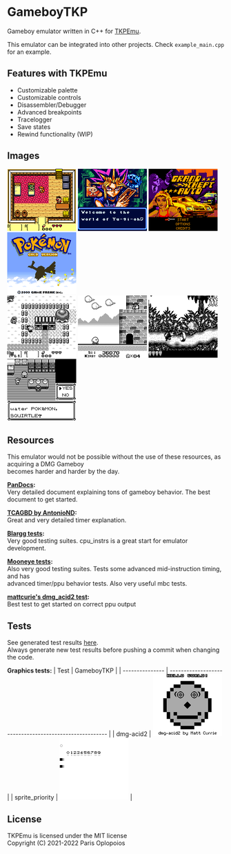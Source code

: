 # GameboyTKP
Gameboy emulator written in C++ for [TKPEmu](https://github.com/OFFTKP/TKPEmu).

This emulator can be integrated into other projects. Check `example_main.cpp` for an example.

## Features with TKPEmu
 - Customizable palette
 - Customizable controls
 - Disassembler/Debugger
 - Advanced breakpoints
 - Tracelogger
 - Save states 
 - Rewind functionality (WIP)

## Images
![Legend of Zelda color](./Images/zd_clr.bmp)
![Yugioh](./Images/yugi.bmp)
![GTA](./Images/gta.bmp)
![Pokemon Gold](./Images/gold.bmp)
<br/>
![Legend of Zelda](./Images/zd.bmp)
![Kirby](./Images/krb.bmp)
![Donkey Kong](./Images/dk.bmp)
![Pokemon Red](./Images/red.bmp)

## Resources
This emulator would not be possible without the use of these resources, as acquiring a DMG Gameboy     
becomes harder and harder by the day.

**[PanDocs](https://gbdev.io/pandocs/):**    
Very detailed document explaining tons of gameboy behavior. The best document to get started.

**[TCAGBD by AntonioND](https://github.com/AntonioND/giibiiadvance/blob/master/docs/TCAGBD.pdf):**    
Great and very detailed timer explanation.    

**[Blargg tests](https://github.com/retrio/gb-test-roms):**    
Very good testing suites. cpu_instrs is a great start for emulator development.    

**[Mooneye tests](https://github.com/Gekkio/mooneye-test-suite/):**    
Also very good testing suites. Tests some advanced mid-instruction timing, and has      
advanced timer/ppu behavior tests. Also very useful mbc tests.    

**[mattcurie's dmg_acid2 test](https://github.com/mattcurrie/dmg-acid2):**    
Best test to get started on correct ppu output

## Tests

See generated test results [here](./TEST_RESULTS.md).    
Always generate new test results before pushing a commit when changing the code.

**Graphics tests:**
| Test            | GameboyTKP                                              |
| --------------- | ------------------------------------------------------- |
| dmg-acid2       | ![dmg-acid2](./Images/dmg-acid2_result.bmp)             |
| sprite_priority | ![sprite_priority](./Images/sprite_priority_result.bmp) |

## License
TKPEmu is licensed under the MIT license    
Copyright (C) 2021-2022 Paris Oplopoios
